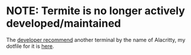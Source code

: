 # NOTE: Termite is no longer actively developed/maintained
The [developer recommend](https://github.com/thestinger/termite#termite-is-obsoleted-by-alacritty) another terminal by the name of Alacritty, my dotfile for it is [here](https://github.com/ConnahGriffin/dotfiles/tree/master/alacritty).
